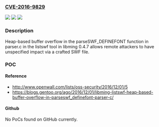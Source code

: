 ### [CVE-2016-9829](https://cve.mitre.org/cgi-bin/cvename.cgi?name=CVE-2016-9829)
![](https://img.shields.io/static/v1?label=Product&message=n%2Fa&color=blue)
![](https://img.shields.io/static/v1?label=Version&message=n%2Fa&color=blue)
![](https://img.shields.io/static/v1?label=Vulnerability&message=n%2Fa&color=brighgreen)

### Description

Heap-based buffer overflow in the parseSWF_DEFINEFONT function in parser.c in the listswf tool in libming 0.4.7 allows remote attackers to have unspecified impact via a crafted SWF file.

### POC

#### Reference
- http://www.openwall.com/lists/oss-security/2016/12/01/5
- https://blogs.gentoo.org/ago/2016/12/01/libming-listswf-heap-based-buffer-overflow-in-parseswf_definefont-parser-c/

#### Github
No PoCs found on GitHub currently.

